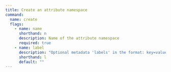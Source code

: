 ```yaml
---
title: Create an attribute namespace
command:
  name: create
  flags:
    - name: name
      shorthand: n
      description: Name of the attribute namespace
      required: true
    - name: label
      description: "Optional metadata 'labels' in the format: key=value"
      shorthand: l
      default: ""
---
```

